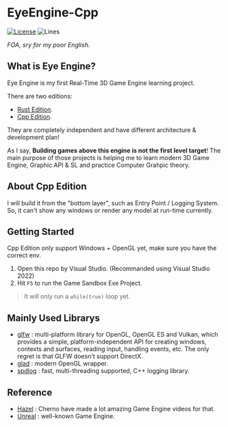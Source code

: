 # EyeEngine-Cpp

[![License][shield1]](./LICENSE)
![Lines][shield2]

*FOA, sry for my poor English.*

## What is Eye Engine?
Eye Engine is my first Real-Time 3D Game Engine learning project. 

There are two editions: 
* [Rust Edition](https://github.com/fseeeye/EyeEngine-Rust).
* [Cpp Edition](https://github.com/fseeeye/EyeEngine-Cpp). 

They are completely independent and have different architecture & development plan! 

As I say, **Building games above this engine is not the first level target**! The main purpose of those projects is helping me to learn modern 3D Game Engine, Graphic API & SL and practice Computer Grahpic theory. 

## About Cpp Edition
I will build it from the "bottom layer", such as Entry Point / Logging System. So, it can't show any windows or render any model at run-time currently.

## Getting Started
Cpp Edition only support Windows + OpenGL yet, make sure you have the correct env.
1. Open this repo by Visual Studio. (Recommanded using Visual Studio 2022)
2. Hit `F5` to run the Game Sandbox Exe Project. 

> It will only run a `while(true)` loop yet.

## Mainly Used Librarys
* [glfw](https://github.com/glfw/glfw) : multi-platform library for OpenGL, OpenGL ES and Vulkan, which provides a simple, platform-independent API for creating windows, contexts and surfaces, reading input, handling events, etc. The only regret is that GLFW doesn't support DirectX.
* [glad](https://github.com/Dav1dde/glad) : modern OpenGL wrapper.
* [spdlog](https://github.com/gabime/spdlog) : fast, multi-threading supported, C++ logging library.

## Reference
* [Hazel](https://github.com/TheCherno/Hazel) : Cherno have made a lot amazing Game Engine videos for that.
* [Unreal](https://github.com/EpicGames/UnrealEngine) : well-known Game Engine.


[crate]: https://crates.io/crates/eyengine
[shield1]: https://img.shields.io/github/license/fseeeye/EyeEngine-Cpp
[shield2]: https://tokei.rs/b1/github/fseeeye/EyeEngine-Cpp?category=lines
